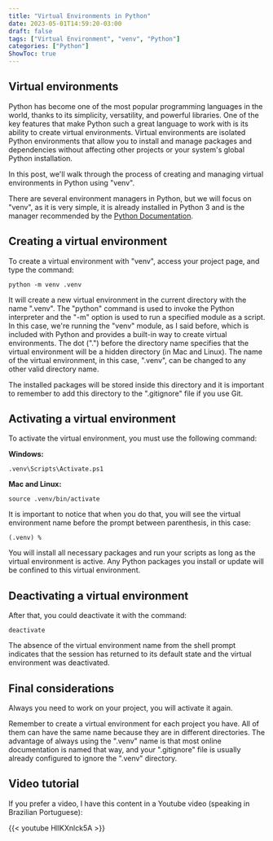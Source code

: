 ```yaml
---
title: "Virtual Environments in Python"
date: 2023-05-01T14:59:20-03:00
draft: false
tags: ["Virtual Environment", "venv", "Python"]
categories: ["Python"]
ShowToc: true
---
```


## Virtual environments

Python has become one of the most popular programming languages in the world, thanks to its simplicity, versatility, and powerful libraries. One of the key features that make Python such a great language to work with is its ability to create virtual environments. Virtual environments are isolated Python environments that allow you to install and manage packages and dependencies without affecting other projects or your system's global Python installation.

In this post, we'll walk through the process of creating and managing virtual environments in Python using "venv".

There are several environment managers in Python, but we will focus on "venv", as it is very simple, it is already installed in Python 3 and is the manager recommended by the [Python Documentation](https://docs.python.org/3/library/venv.html).

## Creating a virtual environment

To create a virtual environment with "venv", access your project page, and type the command:

```console
python -m venv .venv
```
It will create a new virtual environment in the current directory with the name ".venv". The "python" command is used to invoke the Python interpreter and the "-m" option is used to run a specified module as a script. In this case, we're running the "venv" module, as I said before, which is included with Python and provides a built-in way to create virtual environments. The dot (".") before the directory name specifies that the virtual environment will be a hidden directory (in Mac and Linux). The name of the virtual environment, in this case, ".venv", can be changed to any other valid directory name.

The installed packages will be stored inside this directory and it is important to remember to add this directory to the ".gitignore" file if you use Git.

## Activating a virtual environment

To activate the virtual environment, you must use the following command:

**Windows:**
```console
.venv\Scripts\Activate.ps1
```
**Mac and Linux:**
```console
source .venv/bin/activate
```
It is important to notice that when you do that, you will see the virtual environment name before the prompt between parenthesis, in this case:

```console
(.venv) %
```
You will install all necessary packages and run your scripts as long as the virtual environment is active. Any Python packages you install or update will be confined to this virtual environment.

## Deactivating a virtual environment
After that, you could deactivate it with the command:

```console
deactivate
```

The absence of the virtual environment name from the shell prompt indicates that the session has returned to its default state and the virtual environment was deactivated.

## Final considerations
Always you need to work on your project, you will activate it again.

Remember to create a virtual environment for each project you have. All of them can have the same name because they are in different directories. The advantage of always using the ".venv" name is that most online documentation is named that way, and your ".gitignore" file is usually already configured to ignore the ".venv" directory.

## Video tutorial

If you prefer a video, I have this content in a Youtube video (speaking in Brazilian Portuguese):

{{< youtube HllKXnlck5A >}}




